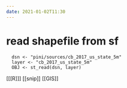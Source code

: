 ```yaml
---
date: 2021-01-02T11:30
---
```


# read shapefile from sf

      dsn <- "pini/sources/cb_2017_us_state_5m" 
      layer <- "cb_2017_us_state_5m"
      OBJ <- st_read(dsn, layer)
      
[[[R]]]
[[snip]]
[[GIS]]